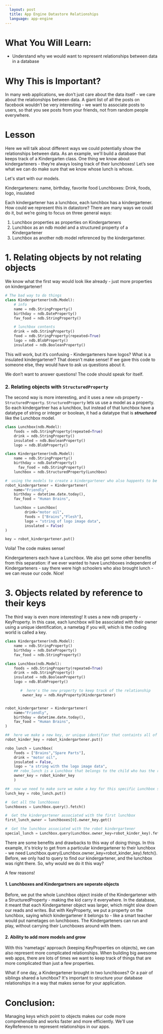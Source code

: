 ```yaml
---
  layout: post
  title: App Engine Datastore Relationships
  language: app-engine
---
```


# What You Will Learn:
+ Understand why we would want to represent relationships between data in a database

# Why This is Important?

In many web applications, we don’t just care about the data itself - we care about the relationships between data. A giant list of all the posts on facebook wouldn’t be very interesting - we want to associate posts to users, so that you see posts from your friends, not from random people everywhere.

# Lesson

Here we will talk about different ways we could potentially show the relationships between data. As an example, we'll build a database that keeps track of a Kindergarten class. One thing we know about kindergarteners - they’re always losing track of their lunchboxes! Let’s see what we can do make sure that we know whose lunch is whose.

Let's start with our models.

Kindergarteners: name, birthday, favorite food
Lunchboxes: Drink, foods, logo, insulated

Each kindergartener has a lunchbox, each lunchbox has a kindergartener. How could we represent this in datastore? There are many ways we could do it, but we’re going to focus on three general ways:

1. Lunchbox properties as properties on Kindergarteners
2. Lunchbox as an ndb model and a structured property of a Kindergartener
3. Lunchbox as another ndb model referenced by the kindergartener.  

# 1. Relating objects by not relating objects

We know what the first way would look like already - just more properties on kindergartener!

```python
# The bad way to do things
class Kindergartener(ndb.Model):
	# info
	name = ndb.StringProperty()
	birthday = ndb.DateProperty()
	fav_food = ndb.StringProperty()

	# lunchbox contents
	drink = ndb.StringProperty()
	food = ndb.StringProperty(repeated=True)
	logo = ndb.BlobProperty()
	insulated = ndb.BooleanProperty()
```
This will work, but it’s confusing - Kindergarteners have logos? What is a insulated kindergartener? That doesn’t make sense! If we gave this code to someone else, they would have to ask us questions about it.

We don’t want to answer questions! The code should speak for itself.

###  2. Relating objects with `StructuredProperty`

The second way is more interesting, and it uses a new `ndb` property - `StructuredProperty`. `StructuredProperty` lets us use a model as a property. So each kindergartner has a lunchbox, but instead of that lunchbox have a datatype of string or integer or boolean, it had a datatype that is _**structured**_ like the Lunchbox model.

```python
class Lunchbox(ndb.Model):
	foods = ndb.StringProperty(repeated=True)
	drink = ndb.StringProperty()
	insulated = ndb.BooleanProperty()
	logo = ndb.BlobProperty()

class Kindergartener(ndb.Model):
	name = ndb.StringProperty()
	birthday = ndb.DateProperty()
      fav_food = ndb.StringProperty()
	lunchbox = ndb.StructuredProperty(Lunchbox)

#  using the models to create a kindergartener who also happents to be a robot!
robot_kindergartener = Kindergartener(
    name="Friendly",
    birthday = datetime.date.today(),
    fav_food = "Human Brains",

    lunchbox = Lunchbox(
         drink="motor oil",
         foods = ["Brains","Flesh"],
         logo = "string of logo image data",
         insulated = False)
)

key = robot_kindergartener.put()
```

Voila! The code makes sense!

Kindergarteners each have a Lunchbox. We also get some other benefits from this separation: if we ever wanted to have Lunchboxes independent of Kindergarteners - say there were high schoolers who also brought lunch - we can reuse our code. Nice!

# 3. Objects related by reference to their keys

The third way is even more interesting! It uses a new ndb property - KeyProperty. In this case, each lunchbox will be associated with their owner using a unique identification, a nametag if you will, which is the coding world is called a key.

```python
class Kindergartener(ndb.Model):
	name = ndb.StringProperty()
	birthday = ndb.DateProperty()
	fav_food = ndb.StringProperty()

class Lunchbox(ndb.Model):
	foods = ndb.StringProperty(repeated=True)
	drink = ndb.StringProperty()
	insulated = ndb.BooleanProperty()
	logo = ndb.BlobProperty()

       #  here's the new property to keep track of the relationship
        owner_key = ndb.KeyProperty(Kindergartener)


robot_kindergartener = Kindergartener(
    name="Friendly",
    birthday = datetime.date.today(),
    fav_food = "Human Brains",
)

##  here we make a new key, or unique identifier that containts all of the information for robot_kindergartener
robot_kinder_key = robot_kindergartener.put()

robo_lunch = Lunchbox(
	foods = ["Brains","Spare Parts"],
	drink = "motor oil",
	insulated = False,
	logo = "a string with the logo image data",
	## robo_lunch is a Lunchbox that belongs to the child who has the robot_kinder_key
	owner_key = robot_kinder_key
	)

##  now we need to make sure we make a key for this specific Lunchbox so we can access it later
lunch_key = robo_lunch.put()

#  Get all the lunchboxes
lunchboxes = Lunchbox.query().fetch()

#  Get the kindergartener associated with the first lunchbox
first_lunch_owner = lunchboxes[0].owner_key.get()

#  Get the lunchbox associated with the robot kindergartener
special_lunch = Lunchbox.query(Lunchbox.owner_key=robot_kinder_key).fetch()
```

There are some benefits and drawbacks to this way of doing things. In this example, it's tricky to get from a particular kindergartener to their lunchbox - we need Lunchbox.query(Lunchbox.owner_key=robot_kinder_key).fetch(). Before, we only had to query to find our kindergartener, and the lunchbox was right there. So, why would we do it this way?

A few reasons!

#### 1. Lunchboxes and Kindergartners are seperate objects
Before, we put the whole Lunchbox object inside of the Kindergartener with a StructuredProperty - making the kid carry it everywhere. In the database, it meant that each Kindergartener object was larger, which might slow down our reads and writes. But with KeyProperty, we put a property on the lunchbox, saying which kindergartener it belongs to - like a smart teacher would put nametages on lunchboxes. The Kindergarteners can run and play, without carrying their Lunchboxes around with them.

#### 2. Ability to add more models and grow
With this ‘nametags’ approach (keeping KeyProperties on objects), we can also represent more complicated relationships. When building big awesome web apps, there are lots of times we want to keep track of things that are more complicated than just a few properties.

What if one day, a Kindergartener brought in two lunchboxes? Or a pair of siblings shared a lunchbox? It's important to structure your database relationships in a way that makes sense for your application.

# Conclusion:
Managing keys which point to objects makes our code more comprehensible and works faster and more efficiently. We'll use KeyReference to represent relationships in our apps.
